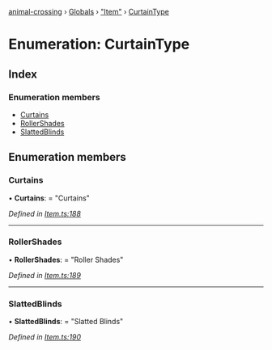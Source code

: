 [animal-crossing](../README.md) › [Globals](../globals.md) › ["Item"](../modules/_item_.md) › [CurtainType](_item_.curtaintype.md)

# Enumeration: CurtainType

## Index

### Enumeration members

* [Curtains](_item_.curtaintype.md#curtains)
* [RollerShades](_item_.curtaintype.md#rollershades)
* [SlattedBlinds](_item_.curtaintype.md#slattedblinds)

## Enumeration members

###  Curtains

• **Curtains**: = "Curtains"

*Defined in [Item.ts:188](https://github.com/Norviah/animal-crossing/blob/ee641cf/module/types/Item.ts#L188)*

___

###  RollerShades

• **RollerShades**: = "Roller Shades"

*Defined in [Item.ts:189](https://github.com/Norviah/animal-crossing/blob/ee641cf/module/types/Item.ts#L189)*

___

###  SlattedBlinds

• **SlattedBlinds**: = "Slatted Blinds"

*Defined in [Item.ts:190](https://github.com/Norviah/animal-crossing/blob/ee641cf/module/types/Item.ts#L190)*

